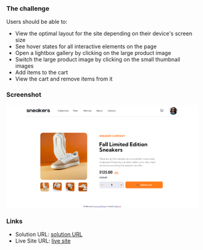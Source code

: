 ### The challenge

Users should be able to:

- View the optimal layout for the site depending on their device's screen size
- See hover states for all interactive elements on the page
- Open a lightbox gallery by clicking on the large product image
- Switch the large product image by clicking on the small thumbnail images
- Add items to the cart
- View the cart and remove items from it

### Screenshot

![](./screenshot.jpg)

### Links

- Solution URL: [solution URL](https://www.frontendmentor.io/solutions/ecommerceproductpagemain-solution-with-html-css-and-javascript-jqQnvY5hKb)
- Live Site URL: [live site](https://ailtong.github.io/Ecommerce-product-page-main/)
